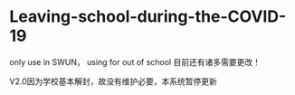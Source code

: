 # Leaving-school-during-the-COVID-19
only use in SWUN， using for out of school 
目前还有诸多需要更改！

V2.0因为学校基本解封，故没有维护必要，本系统暂停更新
